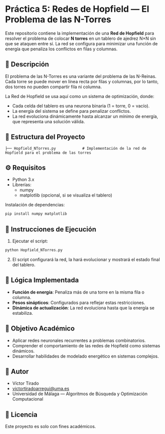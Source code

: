 # Práctica 5: Redes de Hopfield — El Problema de las N-Torres

Este repositorio contiene la implementación de una **Red de Hopfield** para resolver el problema de colocar **N torres** en un tablero de ajedrez N×N sin que se ataquen entre sí. La red se configura para minimizar una función de energía que penaliza los conflictos en filas y columnas.

## 📌 Descripción

El problema de las N-Torres es una variante del problema de las N-Reinas. Cada torre se puede mover en línea recta por filas y columnas, por lo tanto, dos torres no pueden compartir fila ni columna.

La Red de Hopfield se usa aquí como un sistema de optimización, donde:

- Cada celda del tablero es una neurona binaria (1 = torre, 0 = vacío).
- La energía del sistema se define para penalizar conflictos.
- La red evoluciona dinámicamente hasta alcanzar un mínimo de energía, que representa una solución válida.

## 📁 Estructura del Proyecto

```
├── Hopfield_NTorres.py            # Implementación de la red de Hopfield para el problema de las torres
```

## ⚙️ Requisitos

- Python 3.x
- Librerías:
  - numpy
  - matplotlib (opcional, si se visualiza el tablero)

Instalación de dependencias:
```bash
pip install numpy matplotlib
```

## 🧪 Instrucciones de Ejecución

1. Ejecutar el script:
```bash
python Hopfield_NTorres.py
```
2. El script configurará la red, la hará evolucionar y mostrará el estado final del tablero.

## 🧠 Lógica Implementada

- **Función de energía**: Penaliza más de una torre en la misma fila o columna.
- **Pesos sinápticos**: Configurados para reflejar estas restricciones.
- **Dinámica de actualización**: La red evoluciona hasta que la energía se estabiliza.

## 🎯 Objetivo Académico

- Aplicar redes neuronales recurrentes a problemas combinatorios.
- Comprender el comportamiento de las redes de Hopfield como sistemas dinámicos.
- Desarrollar habilidades de modelado energético en sistemas complejos.

## 👤 Autor

- Víctor Tirado  
- victortiradoarregui@uma.es  
- Universidad de Málaga — Algoritmos de Búsqueda y Optimización Computacional

## 📄 Licencia

Este proyecto es solo con fines académicos.
